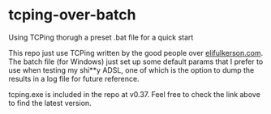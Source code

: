 # tcping-over-batch
Using TCPing thorugh a preset .bat file for a quick start

This repo just use TCPing written by the good people over [elifulkerson.com](https://elifulkerson.com/projects/tcping.php).
The batch file (for Windows) just set up some default params that I prefer to use when testing my shi\*\*y ADSL, one of which is the option to dump the results in a log file for future reference.

tcping.exe is included in the repo at v0.37. Feel free to check the link above to find the latest version.
